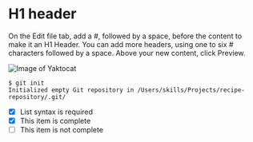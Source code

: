 # H1 header
On the Edit file tab, add a #, followed by a space, before the content to make it an H1 Header. You can add more headers, using one to six # characters followed by a space.
Above your new content, click Preview.

![Image of Yaktocat](https://octodex.github.com/images/yaktocat.png)

```
$ git init
Initialized empty Git repository in /Users/skills/Projects/recipe-repository/.git/
```

- [x] List syntax is required
- [x] This item is complete
- [ ] This item is not complete
